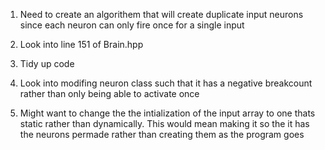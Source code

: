1. Need to create an algorithem that will create duplicate input neurons since each neuron can only fire once for a single input 
    
2. Look into line 151 of Brain.hpp

3. Tidy up code

4. Look into modifing neuron class such that it has a negative breakcount rather than only being able to activate once

5. Might want to change the the intialization of the input array to one thats static rather than dynamically. This would mean making it so the it has
    the neurons permade rather than creating them as the program goes
